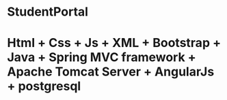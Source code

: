 # StudentPortal
# Html + Css + Js + XML + Bootstrap + Java + Spring MVC framework + Apache Tomcat Server + AngularJs + postgresql 
